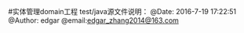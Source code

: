 #实体管理domain工程 test/java源文件说明：
    @Date: 2016-7-19 17:22:51 @Author: edgar @email:edgar_zhang2014@163.com